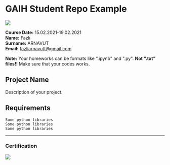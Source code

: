# GAIH Student Repo Example
![](img/logo.png)

**Course Date:** 15.02.2021-19.02.2021  
**Name:** Fazlı  
**Surname:** ARNAVUT  
**Email:** fazliarnavutt@gmail.com  

**Note:** Your homeworks can be formats like ".ipynb" and ".py". **Not ".txt" files!!** Make sure that your codes works.  

## Project Name
Description of your project.

## Requirements
```
Some python libraries
Some python libraries
Some python libraries
```
---

### Certification
![](img/https://Py_Certificate.png)

